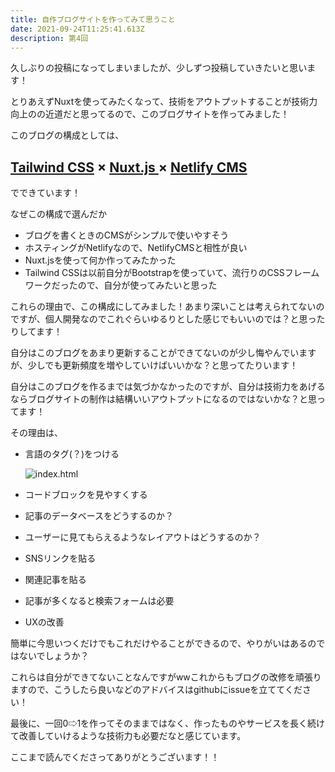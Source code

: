 ```yaml
---
title: 自作ブログサイトを作ってみて思うこと
date: 2021-09-24T11:25:41.613Z
description: 第4回
---
```

久しぶりの投稿になってしまいましたが、少しずつ投稿していきたいと思います！

とりあえずNuxtを使ってみたくなって、技術をアウトプットすることが技術力向上のの近道だと思ってるので、このブログサイトを作ってみました！

このブログの構成としては、

## [Tailwind CSS](https://tailwindcss.com/) [](https://nuxtjs.org/)× [Nuxt.js ](https://nuxtjs.org/)× [Netlify CMS](https://www.netlifycms.org/)

でできています！

なぜこの構成で選んだか

* ブログを書くときのCMSがシンプルで使いやすそう
* ホスティングがNetlifyなので、NetlifyCMSと相性が良い
* Nuxt.jsを使って何か作ってみたかった
* Tailwind CSSは以前自分がBootstrapを使っていて、流行りのCSSフレームワークだったので、自分が使ってみたいと思った

これらの理由で、この構成にしてみました！あまり深いことは考えられてないのですが、個人開発なのでこれぐらいゆるりとした感じでもいいのでは？と思ったりしてます！

自分はこのブログをあまり更新することができてないのが少し悔やんでいますが、少しでも更新頻度を増やしていけばいいかな？と思ってたりいます！

自分はこのブログを作るまでは気づかなかったのですが、自分は技術力をあげるならブログサイトの制作は結構いいアウトプットになるのではないかな？と思ってます！

その理由は、

* 言語のタグ(？)をつける

  ![index.html](/img/f341064e-641d-4a7f-a431-26ca381c3093_4_5005_c.jpeg)
* コードブロックを見やすくする
* 記事のデータベースをどうするのか？
* ユーザーに見てもらえるようなレイアウトはどうするのか？
* SNSリンクを貼る
* 関連記事を貼る
* 記事が多くなると検索フォームは必要
* UXの改善

簡単に今思いつくだけでもこれだけやることができるので、やりがいはあるのではないでしょうか？

これらは自分ができてないことなんですがwwこれからもブログの改修を頑張りますので、こうしたら良いなどのアドバイスはgithubにissueを立ててください！

最後に、一回0⇨1を作ってそのままではなく、作ったものやサービスを長く続けて改善していけるような技術力も必要だなと感じています。

ここまで読んでくださってありがとうございます！！